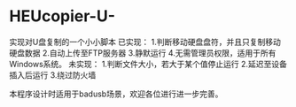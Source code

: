 # HEUcopier-U-
实现对U盘复制的一个小小脚本 
已实现： 
1.判断移动硬盘盘符，并且只复制移动硬盘数据 
2.自动上传至FTP服务器 
3.静默运行 
4.无需管理员权限，适用于所有Windows系统。 
未实现：
1.判断文件大小，若大于某个值停止运行
2.延迟至设备插入后运行
3.绕过防火墙

本程序设计时适用于badusb场景，欢迎各位进行进一步完善。
